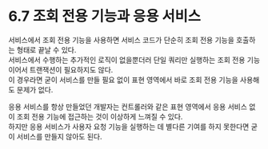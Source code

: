# 6.7 조회 전용 기능과 응용 서비스

서비스에서 조회 전용 기능을 사용하면 서비스 코드가 단순히 조회 전용 기능을 호출하는 형태로 끝날 수 있다.  
서비스에서 수행하는 추가적인 로직이 없을뿐더러 단일 쿼리만 실행하는 조회 전용 기능이어서 트랜잭션이 필요하지도 않다.  
이 경우라면 굳이 서비스를 만들 필요 없이 표현 영역에서 바로 조회 전용 기능을 사용해도 문제가 없다.

응용 서비스를 항상 만들었던 개발자는 컨트롤러와 같은 표현 영역에서 응용 서비스 없이 조회 전용 기능에 접근하는 것이 이상하게 느껴질 수 있다.  
하지만 응용 서비스가 사용자 요청 기능을 실행하는 데 별다른 기여를 하지 못한다면 굳이 서비스를 만들지 않아도 된다.
